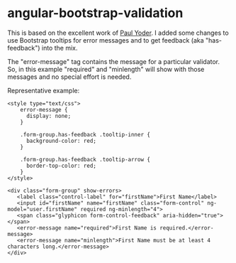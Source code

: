 # angular-bootstrap-validation
This is based on the excellent work of <a href="https://github.com/paulyoder/angular-bootstrap-show-errors">Paul Yoder</a>. I added some changes to use Bootstrap tooltips for error messages and to get feedback (aka "has-feedback") into the mix.

The "error-message" tag contains the message for a particular validator. So, in this example "required" and "minlength" will show with those messages and no special effort is needed.

Representative example:
```
<style type="text/css">
    error-message {
      display: none;
    }
	
    .form-group.has-feedback .tooltip-inner {
      background-color: red;
    }

    .form-group.has-feedback .tooltip-arrow {
      border-top-color: red;
    }
</style>
```

```
<div class="form-group" show-errors>
   <label class="control-label" for="firstName">First Name</label>
   <input id="firstName" name="firstName" class="form-control" ng-model="user.firstName" required ng-minlength="4">
   <span class="glyphicon form-control-feedback" aria-hidden="true"></span>
   <error-message name="required">First Name is required.</error-message>
   <error-message name="minlength">First Name must be at least 4 characters long.</error-message>
</div>
```
